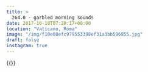 ```yaml
---
title: >
  264.0 - garbled morning sounds
date: 2017-10-18T07:20:17+00:00
location: "Vaticano, Roma"
image: "/img/f10e08efc979553398ef31a3bb596955.jpg"
draft: false
instagram: true
---
```


{{<photo src="/img/f10e08efc979553398ef31a3bb596955.jpg">}}
